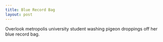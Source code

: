 ```yaml
---
title: Blue Record Bag
layout: post
---
```

Overlook metropolis
university student
washing pigeon droppings off
her blue record bag.